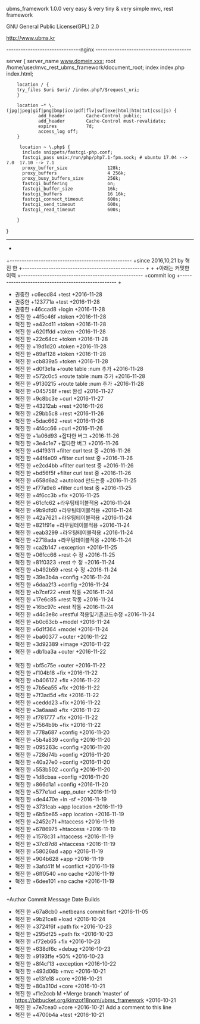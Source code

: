 ubms_framework 1.0.0
very easy & very tiny & very simple  mvc, rest  framework

GNU General Public License(GPL) 2.0


http://www.ubms.kr



 
 
 
 
 
 -------------------------------nginx ----------------------------------------


server
{
        server_name www.domein.xxx;
        root /home/user/mvc_rest_ubms_framework/document_root; 
        index index.php index.html;

        location / {
        try_files $uri $uri/ /index.php?/$request_uri;
        }

        location ~* \.(jpg|jpeg|gif|png|bmp|ico|pdf|flv|swf|exe|html|htm|txt|css|js) {
                add_header        Cache-Control public;
                add_header        Cache-Control must-revalidate;
                expires           7d;
                access_log off;
        }

         location ~ \.php$ {
          include snippets/fastcgi-php.conf;
          fastcgi_pass unix:/run/php/php7.1-fpm.sock; # ubuntu 17.04 --> 7.0  17.10 --> 7.1
          proxy_buffer_size               128k;
          proxy_buffers                   4 256k;
          proxy_busy_buffers_size         256k;
          fastcgi_buffering               on;
          fastcgi_buffer_size             16k;
          fastcgi_buffers                 16 16k;
          fastcgi_connect_timeout         600s;
          fastcgi_send_timeout            600s;
          fastcgi_read_timeout            600s;

        }
}
 
 
 ---------------------------------------------------------------------------------------------
 
 
+
+---------------------------------------------------
+since  2016,10,21 by  혁진 한
+---------------------------------------------------
+
+
+아래는 커밋한 이력 
+---------------------------------------------------
+commit log 
+---------------------------------------------------
+
+ 권중한
+c6ecd84
+test
+2016-11-28
+  권중한
+123771a
+test
+2016-11-28
+  권중한
+46ccad8
+login
+2016-11-28
+  혁진 한
+4f5c46f
+token
+2016-11-28
+  혁진 한
+a42cd11
+token
+2016-11-28
+  혁진 한
+620ffdd
+token
+2016-11-28
+  혁진 한
+22c64cc
+token
+2016-11-28
+  혁진 한
+19d1d20
+token
+2016-11-28
+  혁진 한
+89af128
+token
+2016-11-28
+  혁진 한
+cb839a5
+token
+2016-11-28
+  혁진 한
+d0f3e1a
+route table :num 추가
+2016-11-28
+  혁진 한
+572c0c5
+route table :num 추가
+2016-11-28
+  혁진 한
+9130215
+route table :num 추가
+2016-11-28
+  혁진 한
+045758f
+rest 완성
+2016-11-27
+  혁진 한
+9c8bc3e
+curl
+2016-11-27
+  혁진 한
+43212ab
+rest
+2016-11-26
+  혁진 한
+29bb5c8
+rest
+2016-11-26
+  혁진 한
+5dac662
+rest
+2016-11-26
+  혁진 한
+4f4cc66
+curl
+2016-11-26
+ 혁진 한
+1a06d93
+잡다한 버그
+2016-11-26
+  혁진 한
+3e4c1e7
+잡다한 버그
+2016-11-26
+  혁진 한
+d4f9311
+filter curl test 중
+2016-11-26
+  혁진 한
+44f4e09
+filter curl test 중
+2016-11-26
+  혁진 한
+e2cd4bb
+filter curl test 중
+2016-11-26
+  혁진 한
+bd56f5f
+filter curl test 중
+2016-11-26
+  혁진 한
+658d6a2
+autoload 만드는중
+2016-11-25
+  혁진 한
+f77a9e8
+filter curl test 중
+2016-11-25
+  혁진 한
+4f6cc3b
+fix
+2016-11-25
+  혁진 한
+61cfc62
+라우팅테이블적용
+2016-11-24
+  혁진 한
+9b9dfd0
+라우팅테이블적용
+2016-11-24
+  혁진 한
+42a7621
+라우팅테이블적용
+2016-11-24
+  혁진 한
+821f91e
+라우팅테이블적용
+2016-11-24
+  혁진 한
+eab3299
+라우팅테이블적용
+2016-11-24
+  혁진 한
+2718ada
+라우팅테이블적용
+2016-11-24
+  혁진 한
+ca2b147
+exception
+2016-11-25
+  혁진 한
+06fcc66
+rest 수 정
+2016-11-25
+  혁진 한
+81f0323
+rest 수 정
+2016-11-24
+  혁진 한
+b492b59
+rest 수 정
+2016-11-24
+  혁진 한
+39e3b4a
+config
+2016-11-24
+  혁진 한
+6daa2f3
+config
+2016-11-24
+  혁진 한
+b7cef22
+rest 작동
+2016-11-24
+  혁진 한
+17e6c85
+rest 작동
+2016-11-24
+  혁진 한
+16bc97c
+rest 작동
+2016-11-24
+  혁진 한
+d4c3e8c
+restful 적용및기존코드수정
+2016-11-24
+  혁진 한
+b0c63cb
+model
+2016-11-24
+  혁진 한
+6d1f364
+model
+2016-11-24
+  혁진 한
+ba60377
+outer
+2016-11-22
+  혁진 한
+3d92389
+image
+2016-11-22
+  혁진 한
+db1ba3a
+outer
+2016-11-22
+
+ 혁진 한
+bf5c75e
+outer
+2016-11-22
+  혁진 한
+f104b18
+fix
+2016-11-22
+  혁진 한
+b406122
+fix
+2016-11-22
+  혁진 한
+7b5ea55
+fix
+2016-11-22
+  혁진 한
+7f3ad5d
+fix
+2016-11-22
+  혁진 한
+ceddd23
+fix
+2016-11-22
+  혁진 한
+3a6aaa8
+fix
+2016-11-22
+  혁진 한
+f781777
+fix
+2016-11-22
+  혁진 한
+7564b9b
+fix
+2016-11-22
+  혁진 한
+778a687
+config
+2016-11-20
+  혁진 한
+5b4a839
+config
+2016-11-20
+  혁진 한
+095263c
+config
+2016-11-20
+  혁진 한
+728d74b
+config
+2016-11-20
+  혁진 한
+40a27e0
+config
+2016-11-20
+  혁진 한
+553b502
+config
+2016-11-20
+  혁진 한
+1d8cbaa
+config
+2016-11-20
+  혁진 한
+866d1a1
+config
+2016-11-20
+  혁진 한
+577e1ad
+app_outer
+2016-11-19
+  혁진 한
+de4470e
+ln -sf
+2016-11-19
+  혁진 한
+3731cab
+app location
+2016-11-19
+  혁진 한
+6b5be65
+app location
+2016-11-19
+  혁진 한
+2452c71
+htaccess
+2016-11-19
+  혁진 한
+6786975
+htaccess
+2016-11-19
+  혁진 한
+1578c31
+htaccess
+2016-11-19
+  혁진 한
+37c87d8
+htaccess
+2016-11-19
+  혁진 한
+58026ad
+app
+2016-11-19
+  혁진 한
+904b628
+app
+2016-11-19
+  혁진 한
+3afd41f M
+conflict
+2016-11-19
+  혁진 한
+6ff0540
+no cache
+2016-11-19
+  혁진 한
+6dee101
+no cache
+2016-11-19
+
+Author	Commit	Message	Date	Builds
+  혁진 한
+67a8cb0
+netbeans commit fisrt
+2016-11-05
+  혁진 한
+9b21ce8
+load
+2016-10-24
+  혁진 한
+3724f6f
+path fix
+2016-10-23
+  혁진 한
+295df25
+path fix
+2016-10-23
+  혁진 한
+f72eb65
+fix
+2016-10-23
+  혁진 한
+638df6c
+debug
+2016-10-23
+  혁진 한
+9193ffe
+50%
+2016-10-23
+  혁진 한
+8f4cf13
+exception
+2016-10-22
+  혁진 한
+493d06b
+mvc
+2016-10-21
+  혁진 한
+e13fe18
+core
+2016-10-21
+  혁진 한
+80a310d
+core
+2016-10-21
+  혁진 한
+f1e2ccb M
+Merge branch 'master' of https://bitbucket.org/kimzot18nom/ubms_framework
+2016-10-21
+  혁진 한
+7e7cea0
+core
+2016-10-21
Add a comment to this line
+  혁진 한
+4700b4a
+test
+2016-10-21
